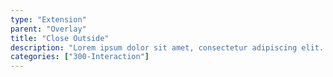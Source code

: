 ```yaml
---
type: "Extension"
parent: "Overlay"
title: "Close Outside"
description: "Lorem ipsum dolor sit amet, consectetur adipiscing elit. Nunc tempus laoreet leo sit amet iaculis."
categories: ["300-Interaction"]
---
```


<demo>
  <demovanilla src="inline/extension/overlay/close-outside">
  </demovanilla>
</demo>
